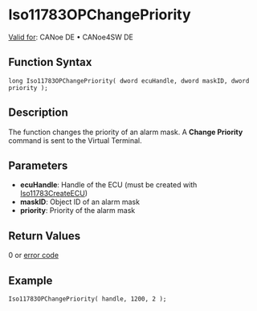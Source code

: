 # Iso11783OPChangePriority

[Valid for](../../../../Shared/FeatureAvailability.md): CANoe DE • CANoe4SW DE

## Function Syntax

```plaintext
long Iso11783OPChangePriority( dword ecuHandle, dword maskID, dword priority );
```

## Description

The function changes the priority of an alarm mask. A **Change Priority** command is sent to the Virtual Terminal.

## Parameters

- **ecuHandle**: Handle of the ECU (must be created with [Iso11783CreateECU](CAPLfunctionIso11783CreateECU.md))
- **maskID**: Object ID of an alarm mask
- **priority**: Priority of the alarm mask

## Return Values

0 or [error code](../CAPLfunctionsISONLErrorCodes.md)

## Example

```plaintext
Iso11783OPChangePriority( handle, 1200, 2 );
```
